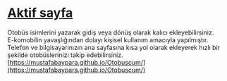# [Aktif sayfa](https://mustafabaypara.github.io/Otobuscum/)  
Otobüs isimlerini yazarak gidiş veya dönüş olarak kalıcı ekleyebilirsiniz.  
E-komobilin yavaşlığından dolayı kişisel kullanım amacıyla yapılmıştır.  
Telefon ve bilgisayarınızın ana sayfasına kısa yol olarak ekleyerek hızlı bir şekilde otobüslerinizi takip edebilirsiniz.  
[https://mustafabaypara.github.io/Otobuscum/](https://mustafabaypara.github.io/Otobuscum/)
